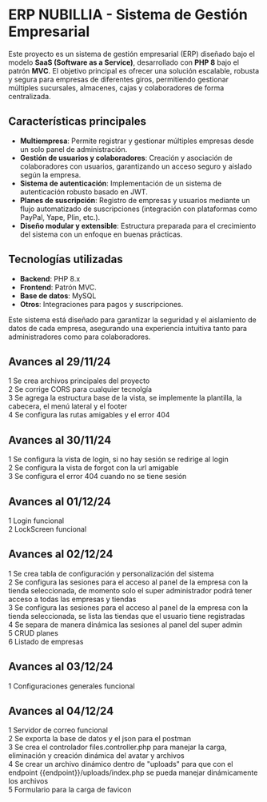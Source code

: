 # ERP NUBILLIA - Sistema de Gestión Empresarial

Este proyecto es un sistema de gestión empresarial (ERP) diseñado bajo el modelo **SaaS (Software as a Service)**, desarrollado con **PHP 8** bajo el patrón **MVC**. El objetivo principal es ofrecer una solución escalable, robusta y segura para empresas de diferentes giros, permitiendo gestionar múltiples sucursales, almacenes, cajas y colaboradores de forma centralizada.

## Características principales
- **Multiempresa**: Permite registrar y gestionar múltiples empresas desde un solo panel de administración.
- **Gestión de usuarios y colaboradores**: Creación y asociación de colaboradores con usuarios, garantizando un acceso seguro y aislado según la empresa.
- **Sistema de autenticación**: Implementación de un sistema de autenticación robusto basado en JWT.
- **Planes de suscripción**: Registro de empresas y usuarios mediante un flujo automatizado de suscripciones (integración con plataformas como PayPal, Yape, Plin, etc.).
- **Diseño modular y extensible**: Estructura preparada para el crecimiento del sistema con un enfoque en buenas prácticas.

## Tecnologías utilizadas
- **Backend**: PHP 8.x
- **Frontend**: Patrón MVC.
- **Base de datos**: MySQL
- **Otros**: Integraciones para pagos y suscripciones.

Este sistema está diseñado para garantizar la seguridad y el aislamiento de datos de cada empresa, asegurando una experiencia intuitiva tanto para administradores como para colaboradores.

## Avances al 29/11/24
1 Se crea archivos principales del proyecto  
2 Se corrige CORS para cualquier tecnolgía  
3 Se agrega la estructura base de la vista, se implemente la plantilla, la cabecera, el menú lateral y el footer  
4 Se configura las rutas amigables y el error 404

## Avances al 30/11/24
1 Se configura la vista de login, si no hay sesión se redirige al login  
2 Se configura la vista de forgot con la url amigable  
3 Se configura el error 404 cuando no se tiene sesión

## Avances al 01/12/24
1 Login funcional  
2 LockScreen funcional

## Avances al 02/12/24
1 Se crea tabla de configuración y personalización del sistema  
2 Se configura las sesiones para el acceso al panel de la empresa con la tienda seleccionada, de momento solo el super administrador podrá tener acceso a todas las empresas y tiendas  
3 Se configura las sesiones para el acceso al panel de la empresa con la tienda seleccionada, se lista las tiendas que el usuario tiene registradas  
4 Se separa de manera dinámica las sesiones al panel del super admin  
5 CRUD planes  
6 Listado de empresas

## Avances al 03/12/24
1 Configuraciones generales funcional  

## Avances al 04/12/24
1 Servidor de correo funcional  
2 Se exporta la base de datos y el json para el postman  
3 Se crea el controlador files.controller.php para manejar la carga, eliminación y creación dinámica del avatar y archivos  
4 Se crear un archivo dinámico dentro de "uploads" para que con el endpoint {{endpoint}}/uploads/index.php se pueda manejar dinámicamente los archivos  
5 Formulario para la carga de favicon